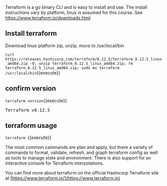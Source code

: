 

Terraform is a go binary CLI and is easy to install and use. The install instructions vary by platform, linux is assumed for this course.  See https://www.terraform.io/downloads.html

## Install terraform 
Download linux platform zip, unzip, move to /usr/local/bin

`curl https://releases.hashicorp.com/terraform/0.12.5/terraform_0.12.5_linux_amd64.zip -O; unzip terraform_0.12.5_linux_amd64.zip; rm terraform_0.12.5_linux_amd64.zip; sudo mv terraform /usr/local/bin`{{execute}}

## confirm version
`terraform version`{{execute}}
<pre>Terraform v0.12.5</pre>

## terraform usage
`terraform `{{execute}}

The most common cammands are plan and apply, but there a variety of commands to 
format, validate, refresh, and graph terraform config as well as tools to manage state and environment.
There is also support for an interactive console for Terraform interpolations.

You can find more about terraform on the official Hashicorp Terraform site at [https://www.terraform.io/](https://www.terraform.io)
